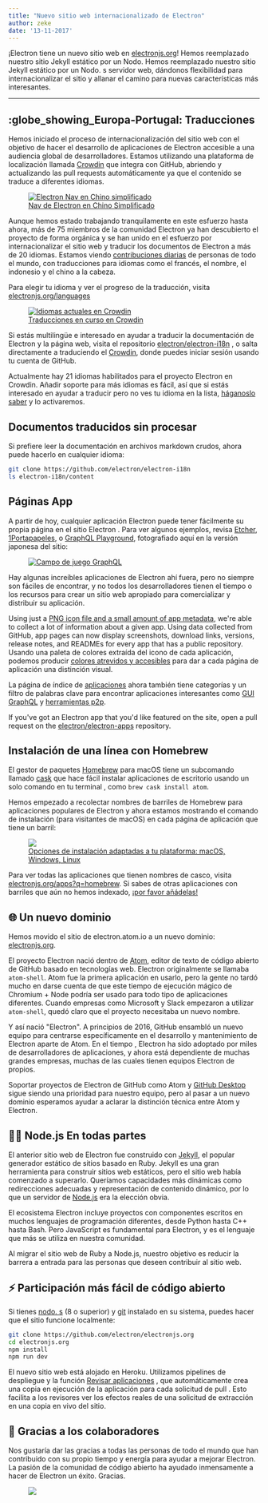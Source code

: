 ```yaml
---
title: "Nuevo sitio web internacionalizado de Electron"
author: zeke
date: '13-11-2017'
---
```


¡Electron tiene un nuevo sitio web en [electronjs.org](https://electronjs.org)! Hemos reemplazado nuestro sitio Jekyll estático por un Nodo. Hemos reemplazado nuestro sitio Jekyll estático por un Nodo. s servidor web, dándonos flexibilidad para internacionalizar el sitio y allanar el camino para nuevas características más interesantes.

---

## :globe_showing_Europa-Portugal: Traducciones

Hemos iniciado el proceso de internacionalización del sitio web con el objetivo de hacer el desarrollo de aplicaciones de Electron accesible a una audiencia global de desarrolladores. Estamos utilizando una plataforma de localización llamada [Crowdin](https://crowdin.com/project/electron) que integra con GitHub, abriendo y actualizando las pull requests automáticamente ya que el contenido se traduce a diferentes idiomas.

<figure>
  <a href="https://electronjs.org/languages">
    <img src="https://user-images.githubusercontent.com/2289/32803530-a35ff774-c938-11e7-9b98-5c0cfb679d84.png" alt="Electron Nav en Chino simplificado">
    <figcaption>Nav de Electron en Chino Simplificado</figcaption>
  </a>
</figure>

Aunque hemos estado trabajando tranquilamente en este esfuerzo hasta ahora, más de 75 miembros de la comunidad Electron ya han descubierto el proyecto de forma orgánica y se han unido en el esfuerzo por internacionalizar el sitio web y traducir los documentos de Electron a más de 20 idiomas. Estamos viendo [contribuciones diarias](https://github.com/electron/electron-i18n/pulls?utf8=%E2%9C%93&q=is%3Apr%20author%3Aglotbot%20) de personas de todo el mundo, con traducciones para idiomas como el francés, el nombre, el indonesio y el chino a la cabeza.

Para elegir tu idioma y ver el progreso de la traducción, visita [electronjs.org/languages](https://electronjs.org/languages)

<figure>
  <a href="https://electronjs.org/languages">
    <img class="screenshot" src="https://user-images.githubusercontent.com/2289/32754734-e8e43c04-c886-11e7-9f34-f2da2bb4357b.png" alt="Idiomas actuales en Crowdin">
    <figcaption>Traducciones en curso en Crowdin</figcaption>
  </a>
</figure>

Si estás multilingüe e interesado en ayudar a traducir la documentación de Electron y la página web, visita el repositorio [electron/electron-i18n](https://github.com/electron/electron-i18n#readme) , o salta directamente a traduciendo el [Crowdin](https://crowdin.com/project/electron), donde puedes iniciar sesión usando tu cuenta de GitHub.

Actualmente hay 21 idiomas habilitados para el proyecto Electron en Crowdin. Añadir soporte para más idiomas es fácil, así que si estás interesado en ayudar a traducir pero no ves tu idioma en la lista, [háganoslo saber](https://github.com/electron/electronjs.org/issues/new) y lo activaremos.

## Documentos traducidos sin procesar

Si prefiere leer la documentación en archivos markdown crudos, ahora puede hacerlo en cualquier idioma:

```sh
git clone https://github.com/electron/electron-i18n
ls electron-i18n/content
```

## Páginas App

A partir de hoy, cualquier aplicación Electron puede tener fácilmente su propia página en el sitio Electron . Para ver algunos ejemplos, revisa [Etcher](https://electronjs.org/apps/etcher), [1Portapapeles](https://electronjs.org/apps/1clipboard), o [GraphQL Playground](https://electronjs.org/apps/graphql-playground), fotografiado aquí en la versión japonesa del sitio:

<figure>
  <a href="https://electronjs.org/apps/graphql-playground">
    <img class="screenshot" src="https://user-images.githubusercontent.com/2289/32871096-f5043292-ca33-11e7-8d03-a6a157aa183d.png" alt="Campo de juego GraphQL">
  </a>
</figure>

Hay algunas increíbles aplicaciones de Electron ahí fuera, pero no siempre son fáciles de encontrar, y no todos los desarrolladores tienen el tiempo o los recursos para crear un sitio web apropiado para comercializar y distribuir su aplicación.

Using just a [PNG icon file and a small amount of app metadata](https://github.com/electron/electron-apps/blob/master/contributing.md), we're able to collect a lot of information about a given app. Using data collected from GitHub, app pages can now display screenshots, download links, versions, release notes, and READMEs for every app that has a public repository. Usando una paleta de colores extraída del icono de cada aplicación, podemos producir [colores atrevidos y accesibles](https://github.com/zeke/pick-a-good-color) para dar a cada página de aplicación una distinción visual.

La página de índice de [aplicaciones](https://electronjs.org/apps) ahora también tiene categorías y un filtro de palabras clave para encontrar aplicaciones interesantes como [GUI GraphQL](https://electronjs.org/apps?q=graphql) y [herramientas p2p](https://electronjs.org/apps?q=graphql).

If you've got an Electron app that you'd like featured on the site, open a pull request on the [electron/electron-apps](https://github.com/electron/electron-apps) repository.

## Instalación de una línea con Homebrew

El gestor de paquetes [Homebrew](https://brew.sh) para macOS tiene un subcomando llamado [cask](https://caskroom.github.io) que hace fácil instalar aplicaciones de escritorio usando un solo comando en tu terminal , como `brew cask install atom`.

Hemos empezado a recolectar nombres de barriles de Homebrew para aplicaciones populares de Electron y ahora estamos mostrando el comando de instalación (para visitantes de macOS) en cada página de aplicación que tiene un barril:

<figure>
  <a href="https://electronjs.org/apps/dat">
   <img class="screenshot" src="https://user-images.githubusercontent.com/2289/32871246-c5ef6f2a-ca34-11e7-8eb4-3a5b93b91007.png">
   <figcaption>Opciones de instalación adaptadas a tu plataforma: macOS, Windows, Linux</figcaption>
  </a>
</figure>

Para ver todas las aplicaciones que tienen nombres de casco, visita [electronjs.org/apps?q=homebrew](https://electronjs.org/apps?q=homebrew). Si sabes de otras aplicaciones con barriles que aún no hemos indexado, [¡por favor añádelas!](https://github.com/electron/electron-apps/blob/master/contributing.md)

## 🌐 Un nuevo dominio

Hemos movido el sitio de electron.atom.io a un nuevo dominio: [electronjs.org](https://electronjs.org).

El proyecto Electron nació dentro de [Atom](https://atom.io), editor de texto de código abierto de GitHub basado en tecnologías web. Electron originalmente se llamaba `atom-shell`. Atom fue la primera aplicación en usarlo, pero la gente no tardó mucho en darse cuenta de que este tiempo de ejecución mágico de Chromium + Node podría ser usado para todo tipo de aplicaciones diferentes. Cuando empresas como Microsoft y Slack empezaron a utilizar `atom-shell`, quedó claro que el proyecto necesitaba un nuevo nombre.

Y así nació "Electron". A principios de 2016, GitHub ensambló un nuevo equipo para centrarse específicamente en el desarrollo y mantenimiento de Electron aparte de Atom. En el tiempo , Electron ha sido adoptado por miles de desarrolladores de aplicaciones, y ahora está dependiente de muchas grandes empresas, muchas de las cuales tienen equipos Electron de propios.

Soportar proyectos de Electron de GitHub como Atom y [GitHub Desktop](https://desktop.github.com) sigue siendo una prioridad para nuestro equipo, pero al pasar a un nuevo dominio esperamos ayudar a aclarar la distinción técnica entre Atom y Electron.

## 🐢🚀 Node.js En todas partes

El anterior sitio web de Electron fue construido con [Jekyll](https://jekyllrb.com), el popular generador estático de sitios basado en Ruby. Jekyll es una gran herramienta para construir sitios web estáticos, pero el sitio web había comenzado a superarlo. Queríamos capacidades más dinámicas como redirecciones adecuadas y representación de contenido dinámico, por lo que un servidor de [Node.js](https://nodejs.org) era la elección obvia.

El ecosistema Electron incluye proyectos con componentes escritos en muchos lenguajes de programación diferentes, desde Python hasta C++ hasta Bash. Pero JavaScript es fundamental para Electron, y es el lenguaje que más se utiliza en nuestra comunidad.

Al migrar el sitio web de Ruby a Node.js, nuestro objetivo es reducir la barrera a entrada para las personas que deseen contribuir al sitio web.

## ⚡ Participación más fácil de código abierto

Si tienes [nodo. s](https://nodejs.org) (8 o superior) y [git](https://git-scm.org) instalado en su sistema, puedes hacer que el sitio funcione localmente:

```sh
git clone https://github.com/electron/electronjs.org
cd electronjs.org
npm install
npm run dev
```

El nuevo sitio web está alojado en Heroku. Utilizamos pipelines de despliegue y la función [Revisar aplicaciones](https://devcenter.heroku.com/articles/github-integration-review-apps) , que automáticamente crea una copia en ejecución de la aplicación para cada solicitud de pull . Esto facilita a los revisores ver los efectos reales de una solicitud de extracción en una copia en vivo del sitio.

## 🙏 Gracias a los colaboradores

Nos gustaría dar las gracias a todas las personas de todo el mundo que han contribuido con su propio tiempo y energía para ayudar a mejorar Electron. La pasión de la comunidad de código abierto ha ayudado inmensamente a hacer de Electron un éxito. Gracias.

<figure>
  <img src="https://user-images.githubusercontent.com/2289/32871386-92eaa4ea-ca35-11e7-9511-a746c7fbf2c4.png">
</figure>